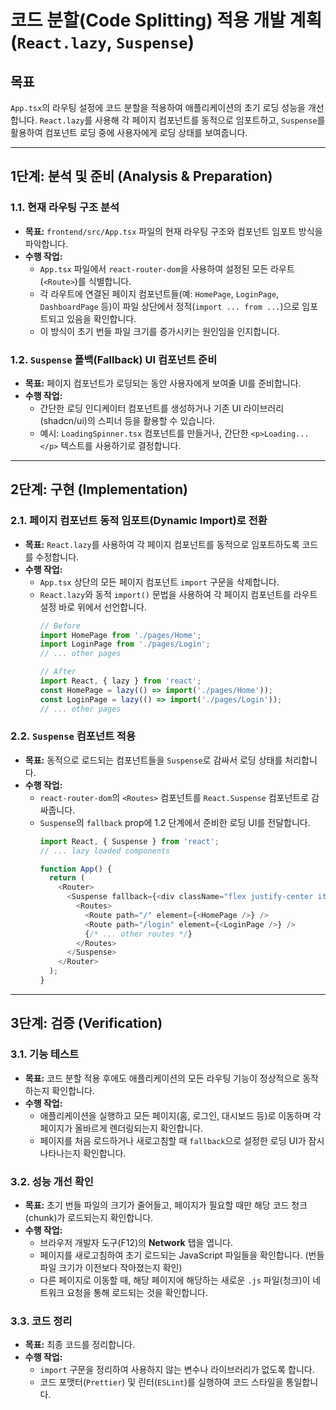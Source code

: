 # 코드 분할(Code Splitting) 적용 개발 계획 (`React.lazy`, `Suspense`)

## 목표
`App.tsx`의 라우팅 설정에 코드 분할을 적용하여 애플리케이션의 초기 로딩 성능을 개선합니다. `React.lazy`를 사용해 각 페이지 컴포넌트를 동적으로 임포트하고, `Suspense`를 활용하여 컴포넌트 로딩 중에 사용자에게 로딩 상태를 보여줍니다.

---

## 1단계: 분석 및 준비 (Analysis & Preparation)

### 1.1. 현재 라우팅 구조 분석
- **목표:** `frontend/src/App.tsx` 파일의 현재 라우팅 구조와 컴포넌트 임포트 방식을 파악합니다.
- **수행 작업:**
    - `App.tsx` 파일에서 `react-router-dom`을 사용하여 설정된 모든 라우트(`<Route>`)를 식별합니다.
    - 각 라우트에 연결된 페이지 컴포넌트들(예: `HomePage`, `LoginPage`, `DashboardPage` 등)이 파일 상단에서 정적(`import ... from ...`)으로 임포트되고 있음을 확인합니다.
    - 이 방식이 초기 번들 파일 크기를 증가시키는 원인임을 인지합니다.

### 1.2. `Suspense` 폴백(Fallback) UI 컴포넌트 준비
- **목표:** 페이지 컴포넌트가 로딩되는 동안 사용자에게 보여줄 UI를 준비합니다.
- **수행 작업:**
    - 간단한 로딩 인디케이터 컴포넌트를 생성하거나 기존 UI 라이브러리(shadcn/ui)의 스피너 등을 활용할 수 있습니다.
    - 예시: `LoadingSpinner.tsx` 컴포넌트를 만들거나, 간단한 `<p>Loading...</p>` 텍스트를 사용하기로 결정합니다.

---

## 2단계: 구현 (Implementation)

### 2.1. 페이지 컴포넌트 동적 임포트(Dynamic Import)로 전환
- **목표:** `React.lazy`를 사용하여 각 페이지 컴포넌트를 동적으로 임포트하도록 코드를 수정합니다.
- **수행 작업:**
    - `App.tsx` 상단의 모든 페이지 컴포넌트 `import` 구문을 삭제합니다.
    - `React.lazy`와 동적 `import()` 문법을 사용하여 각 페이지 컴포넌트를 라우트 설정 바로 위에서 선언합니다.
      ```typescript
      // Before
      import HomePage from './pages/Home';
      import LoginPage from './pages/Login';
      // ... other pages

      // After
      import React, { lazy } from 'react';
      const HomePage = lazy(() => import('./pages/Home'));
      const LoginPage = lazy(() => import('./pages/Login'));
      // ... other pages
      ```

### 2.2. `Suspense` 컴포넌트 적용
- **목표:** 동적으로 로드되는 컴포넌트들을 `Suspense`로 감싸서 로딩 상태를 처리합니다.
- **수행 작업:**
    - `react-router-dom`의 `<Routes>` 컴포넌트를 `React.Suspense` 컴포넌트로 감싸줍니다.
    - `Suspense`의 `fallback` prop에 1.2 단계에서 준비한 로딩 UI를 전달합니다.
      ```typescript
      import React, { Suspense } from 'react';
      // ... lazy loaded components

      function App() {
        return (
          <Router>
            <Suspense fallback={<div className="flex justify-center items-center h-screen">Loading...</div>}>
              <Routes>
                <Route path="/" element={<HomePage />} />
                <Route path="/login" element={<LoginPage />} />
                {/* ... other routes */}
              </Routes>
            </Suspense>
          </Router>
        );
      }
      ```

---

## 3단계: 검증 (Verification)

### 3.1. 기능 테스트
- **목표:** 코드 분할 적용 후에도 애플리케이션의 모든 라우팅 기능이 정상적으로 동작하는지 확인합니다.
- **수행 작업:**
    - 애플리케이션을 실행하고 모든 페이지(홈, 로그인, 대시보드 등)로 이동하며 각 페이지가 올바르게 렌더링되는지 확인합니다.
    - 페이지를 처음 로드하거나 새로고침할 때 `fallback`으로 설정한 로딩 UI가 잠시 나타나는지 확인합니다.

### 3.2. 성능 개선 확인
- **목표:** 초기 번들 파일의 크기가 줄어들고, 페이지가 필요할 때만 해당 코드 청크(chunk)가 로드되는지 확인합니다.
- **수행 작업:**
    - 브라우저 개발자 도구(F12)의 **Network** 탭을 엽니다.
    - 페이지를 새로고침하여 초기 로드되는 JavaScript 파일들을 확인합니다. (번들 파일 크기가 이전보다 작아졌는지 확인)
    - 다른 페이지로 이동할 때, 해당 페이지에 해당하는 새로운 `.js` 파일(청크)이 네트워크 요청을 통해 로드되는 것을 확인합니다.

### 3.3. 코드 정리
- **목표:** 최종 코드를 정리합니다.
- **수행 작업:**
    - `import` 구문을 정리하여 사용하지 않는 변수나 라이브러리가 없도록 합니다.
    - 코드 포맷터(`Prettier`) 및 린터(`ESLint`)를 실행하여 코드 스타일을 통일합니다.
